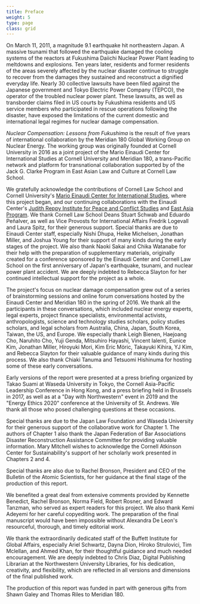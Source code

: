 ```yaml
---
title: Preface
weight: 5
type: page
class: grid
---
```


On March 11, 2011, a magnitude 9.1 earthquake hit northeastern Japan. A massive tsunami that followed the earthquake damaged the cooling systems of the reactors at Fukushima Daiichi Nuclear Power Plant leading to meltdowns and explosions. Ten years later, residents and former residents of the areas severely affected by the nuclear disaster continue to struggle to recover from the damages they sustained and reconstruct a dignified everyday life. Nearly 30 collective lawsuits have been filed against the Japanese government and Tokyo Electric Power Company (TEPCO), the operator of the troubled nuclear power plant. These lawsuits, as well as transborder claims filed in US courts by Fukushima residents and US service members who participated in rescue operations following the disaster, have exposed the limitations of the current domestic and international legal regimes for nuclear damage compensation.

*Nuclear Compensation: Lessons from Fukushima* is the result of five years of international collaboration by the Meridian 180 Global Working Group on Nuclear Energy. The working group was originally founded at Cornell University in 2016 as a joint project of the Mario Einaudi Center for International Studies at Cornell University and Meridian 180, a trans-Pacific network and platform for transnational collaboration supported by of the Jack G. Clarke Program in East Asian Law and Culture at Cornell Law School.

We gratefully acknowledge the contributions of Cornell Law School and Cornell University's [Mario Einaudi Center for International Studies](https://urldefense.com/v3/__https:/einaudi.cornell.edu/__;!!Dq0X2DkFhyF93HkjWTBQKhk!Hn15erAJDLi8C1udHKL-m24Mu6bxFD8J2v4kRGGwtWhl1nuO2vGpaaD_0a-6PYAwDX7v0t8sfj3lZw$), where this project began, and our continuing collaborations with the Einaudi Center's [Judith Reppy Institute for Peace and Conflict Studies](https://urldefense.com/v3/__https:/einaudi.cornell.edu/programs/reppy-institute-peace-and-conflict-studies__;!!Dq0X2DkFhyF93HkjWTBQKhk!Hn15erAJDLi8C1udHKL-m24Mu6bxFD8J2v4kRGGwtWhl1nuO2vGpaaD_0a-6PYAwDX7v0t9f7EHPxQ$) and [East Asia Program](https://urldefense.com/v3/__https:/einaudi.cornell.edu/programs/east-asia-program__;!!Dq0X2DkFhyF93HkjWTBQKhk!Hn15erAJDLi8C1udHKL-m24Mu6bxFD8J2v4kRGGwtWhl1nuO2vGpaaD_0a-6PYAwDX7v0t_VkrXISw$). We thank Cornell Law School Deans Stuart Schwab and Eduardo Peñalver, as well as Vice Provosts for International Affairs Fredrik Logevall and Laura Spitz, for their generous support. Special thanks are due to Einaudi Center staff, especially Nishi Dhupa, Heike Michelsen, Jonathan Miller, and Joshua Young for their support of many kinds during the early stages of the project. We also thank Naoki Sakai and Chika Watanabe for their help with the preparation of supplementary materials, originally created for a conference sponsored by the Einaudi Center and Cornell Law School on the first anniversary of Japan's earthquake, tsunami, and nuclear power plant accident. We are deeply indebted to Rebecca Slayton for her continued intellectual support for the project as a whole.

The project's focus on nuclear damage compensation grew out of a series of brainstorming sessions and online forum conversations hosted by the Einaudi Center and Meridian 180 in the spring of 2016. We thank all the participants in these conversations, which included nuclear energy experts, legal experts, project finance specialists, environmental activists, anthropologists, science and technology studies scholars, policy studies scholars, and legal scholars from Australia, China, Japan, South Korea, Taiwan, the US, and Europe. We especially thank Leigh Bienen, Haejoang Cho, Naruhito Cho, Yuji Genda, Mitsuhiro Hayashi, Vincent Ialenti, Eunice Kim, Jonathan Miller, Hiroyuki Mori, Kim Eric Möric, Takayuki Kihira, YJ Kim, and Rebecca Slayton for their valuable guidance of many kinds during this process. We also thank Chiaki Tanuma and Tetsuomi Hishinuma for hosting some of these early conversations.

Early versions of the report were presented at a press briefing organized by Takao Suami at Waseda University in Tokyo, the Cornell Asia-Pacific Leadership Conference in Hong Kong, and a press briefing held in Brussels in 2017, as well as at a "Day with Northwestern" event in 2019 and the "Energy Ethics 2020" conference at the University of St. Andrews. We thank all those who posed challenging questions at these occasions.

Special thanks are due to the Japan Law Foundation and Waseda University for their generous support of the collaborative work for Chapter 1. The authors of Chapter 1 also thank the Japan Federation of Bar Associations Disaster Reconstruction Assistance Committee for providing valuable information. Mary Mitchell wishes to acknowledge the Cornell Atkinson Center for Sustainability's support of her scholarly work presented in Chapters 2 and 4.

Special thanks are also due to Rachel Bronson, President and CEO of the Bulletin of the Atomic Scientists, for her guidance at the final stage of the production of this report.

We benefited a great deal from extensive comments provided by Kennette Benedict, Rachel Bronson, Norma Field, Robert Rosner, and Edward Tanzman, who served as expert readers for this project. We also thank Kemi Adeyemi for her careful copyediting work. The preparation of the final manuscript would have been impossible without Alexandra De Leon's resourceful, thorough, and timely editorial work.

We thank the extraordinarily dedicated staff of the Buffett Institute for Global Affairs, especially Ariel Schwartz, Dayna Dion, Hiroko Strulovici, Tim Mclellan, and Ahmed Khan, for their thoughtful guidance and much needed encouragement. We are deeply indebted to Chris Diaz, Digital Publishing Librarian at the Northwestern University Libraries, for his dedication, creativity, and flexibility, which are reflected in all versions and dimensions of the final published work.

The production of this report was funded in part with generous gifts from Shawn Galey and Thomas Riles to Meridian 180.
